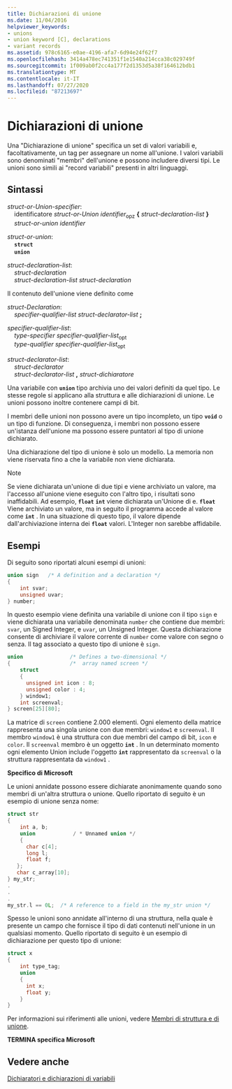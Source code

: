 ```yaml
---
title: Dichiarazioni di unione
ms.date: 11/04/2016
helpviewer_keywords:
- unions
- union keyword [C], declarations
- variant records
ms.assetid: 978c6165-e0ae-4196-afa7-6d94e24f62f7
ms.openlocfilehash: 3414a478ec741351f1e1540a214cca38c029749f
ms.sourcegitcommit: 1f009ab0f2cc4a177f2d1353d5a38f164612bdb1
ms.translationtype: MT
ms.contentlocale: it-IT
ms.lasthandoff: 07/27/2020
ms.locfileid: "87213697"
---
```

# <a name="union-declarations"></a>Dichiarazioni di unione

Una "Dichiarazione di unione" specifica un set di valori variabili e, facoltativamente, un tag per assegnare un nome all'unione. I valori variabili sono denominati "membri" dell'unione e possono includere diversi tipi. Le unioni sono simili ai "record variabili" presenti in altri linguaggi.

## <a name="syntax"></a>Sintassi

*struct-or-Union-specifier*:<br/>
&nbsp;&nbsp;&nbsp;&nbsp;identificatore *struct-or-Union* *identifier*<sub>opz</sub> **{** *struct-declaration-list* **}**<br/>
&nbsp;&nbsp;&nbsp;&nbsp;*struct-or-union* *identifier*

*struct-or-union*:<br/>
&nbsp;&nbsp;&nbsp;&nbsp;**`struct`**<br/>
&nbsp;&nbsp;&nbsp;&nbsp;**`union`**

*struct-declaration-list*:<br/>
&nbsp;&nbsp;&nbsp;&nbsp;*struct-declaration*<br/>
&nbsp;&nbsp;&nbsp;&nbsp;*struct-declaration-list* *struct-declaration*

Il contenuto dell'unione viene definito come

*struct-Declaration*:<br/>
&nbsp;&nbsp;&nbsp;&nbsp;*specifier-qualifier-list* *struct-declarator-list*  **;**

*specifier-qualifier-list*:<br/>
&nbsp;&nbsp;&nbsp;&nbsp;*type-specifier* *specifier-qualifier-list*<sub>opt</sub> <br/>
&nbsp;&nbsp;&nbsp;&nbsp;*type-qualifier* *specifier-qualifier-list*<sub>opt</sub>

*struct-declarator-list*:<br/>
&nbsp;&nbsp;&nbsp;&nbsp;*struct-declarator*<br/>
&nbsp;&nbsp;&nbsp;&nbsp;*struct-declarator-list*  **,**  *struct-dichiaratore*

Una variabile con **`union`** tipo archivia uno dei valori definiti da quel tipo. Le stesse regole si applicano alla struttura e alle dichiarazioni di unione. Le unioni possono inoltre contenere campi di bit.

I membri delle unioni non possono avere un tipo incompleto, un tipo **`void`** o un tipo di funzione. Di conseguenza, i membri non possono essere un'istanza dell'unione ma possono essere puntatori al tipo di unione dichiarato.

Una dichiarazione del tipo di unione è solo un modello. La memoria non viene riservata fino a che la variabile non viene dichiarata.

> [!NOTE]
> Se viene dichiarata un'unione di due tipi e viene archiviato un valore, ma l'accesso all'unione viene eseguito con l'altro tipo, i risultati sono inaffidabili. Ad esempio, **`float`** **`int`** viene dichiarata un'Unione di e. **`float`** Viene archiviato un valore, ma in seguito il programma accede al valore come **`int`** . In una situazione di questo tipo, il valore dipende dall'archiviazione interna dei **`float`** valori. L'Integer non sarebbe affidabile.

## <a name="examples"></a>Esempi

Di seguito sono riportati alcuni esempi di unioni:

```C
union sign   /* A definition and a declaration */
{
    int svar;
    unsigned uvar;
} number;
```

In questo esempio viene definita una variabile di unione con il tipo `sign` e viene dichiarata una variabile denominata `number` che contiene due membri: `svar`, un Signed Integer, e `uvar`, un Unsigned Integer. Questa dichiarazione consente di archiviare il valore corrente di `number` come valore con segno o senza. Il tag associato a questo tipo di unione è `sign`.

```C
union               /* Defines a two-dimensional */
{                   /*  array named screen */
    struct
    {
      unsigned int icon : 8;
      unsigned color : 4;
    } window1;
    int screenval;
} screen[25][80];
```

La matrice di `screen` contiene 2.000 elementi. Ogni elemento della matrice rappresenta una singola unione con due membri: `window1` e `screenval`. Il membro `window1` è una struttura con due membri del campo di bit, `icon` e `color`. Il `screenval` membro è un oggetto **`int`** . In un determinato momento ogni elemento Union include l'oggetto **`int`** rappresentato da `screenval` o la struttura rappresentata da `window1` .

**Specifico di Microsoft**

Le unioni annidate possono essere dichiarate anonimamente quando sono membri di un'altra struttura o unione. Quello riportato di seguito è un esempio di unione senza nome:

```C
struct str
{
    int a, b;
    union            / * Unnamed union */
    {
      char c[4];
      long l;
      float f;
   };
   char c_array[10];
} my_str;
.
.
.
my_str.l == 0L;  /* A reference to a field in the my_str union */
```

Spesso le unioni sono annidate all'interno di una struttura, nella quale è presente un campo che fornisce il tipo di dati contenuti nell'unione in un qualsiasi momento. Quello riportato di seguito è un esempio di dichiarazione per questo tipo di unione:

```C
struct x
{
    int type_tag;
    union
    {
      int x;
      float y;
    }
}
```

Per informazioni sui riferimenti alle unioni, vedere [Membri di struttura e di unione](../c-language/structure-and-union-members.md).

**TERMINA specifica Microsoft**

## <a name="see-also"></a>Vedere anche

[Dichiaratori e dichiarazioni di variabili](../c-language/declarators-and-variable-declarations.md)
